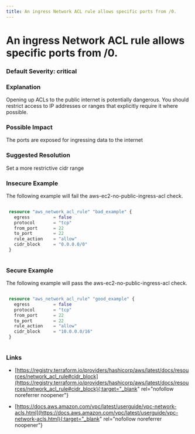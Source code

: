 ```yaml
---
title: An ingress Network ACL rule allows specific ports from /0.
---
```


# An ingress Network ACL rule allows specific ports from /0.

### Default Severity: <span class="severity critical">critical</span>

### Explanation

Opening up ACLs to the public internet is potentially dangerous. You should restrict access to IP addresses or ranges that explicitly require it where possible.

### Possible Impact
The ports are exposed for ingressing data to the internet

### Suggested Resolution
Set a more restrictive cidr range


### Insecure Example

The following example will fail the aws-ec2-no-public-ingress-acl check.
```terraform

 resource "aws_network_acl_rule" "bad_example" {
   egress         = false
   protocol       = "tcp"
   from_port      = 22
   to_port        = 22
   rule_action    = "allow"
   cidr_block     = "0.0.0.0/0"
 }
 
```



### Secure Example

The following example will pass the aws-ec2-no-public-ingress-acl check.
```terraform

 resource "aws_network_acl_rule" "good_example" {
   egress         = false
   protocol       = "tcp"
   from_port      = 22
   to_port        = 22
   rule_action    = "allow"
   cidr_block     = "10.0.0.0/16"
 }
 
```



### Links


- [https://registry.terraform.io/providers/hashicorp/aws/latest/docs/resources/network_acl_rule#cidr_block](https://registry.terraform.io/providers/hashicorp/aws/latest/docs/resources/network_acl_rule#cidr_block){:target="_blank" rel="nofollow noreferrer noopener"}

- [https://docs.aws.amazon.com/vpc/latest/userguide/vpc-network-acls.html](https://docs.aws.amazon.com/vpc/latest/userguide/vpc-network-acls.html){:target="_blank" rel="nofollow noreferrer noopener"}



